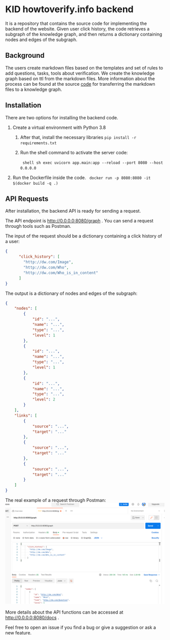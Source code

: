 # KID howtoverify.info backend

It is a repository that contains the source code for implementing the backend of the website. 
Given user click history, the code retrieves a subgraph of the knowledge graph, and then returns a dictionary containing nodes and edges of the subgraph.

## Background
The users create markdown files based on the templates and set of rules to add questions, tasks, tools about verification. We create the knowledge graph based on ttl from the markdown files. 
More information about the process can be found at the source [code](https://github.com/dw-innovation/KID-knowledge) for transferring the markdown files to a knowledge graph.

## Installation
There are two options for installing the backend code.
1. Create a virtual environment with Python 3.8
   1. After that, install the necessary libraries `pip install -r requirements.txt`
   2. Run the shell command to activate the server code: 
   
      ``` shell sh exec uvicorn app.main:app --reload --port 8080 --host 0.0.0.0``` 
2. Run the Dockerfile inside the code.
   ``` docker run -p 8080:8080 -it $(docker build -q .)``` 

## API Requests
After installation, the backend API is ready for sending a request.

The API endpoint is http://0.0.0.0:8080/graph . You can send a request through tools such as Postman.

The input of the request should be a dictionary containing a click history of a user:

```json
{
      "click_history": [
        "http://dw.com/Image",
        "http://dw.com/Who",
        "http://dw.com/Who_is_in_content"
      ]
}
```


The output is a dictionary of nodes and edges of the subgraph:

```json
{
    "nodes": [
        {
            "id": "...",
            "name": "...",
            "type": "...",
            "level": 1
        },
        {
            "id": "...",
            "name": "...",
            "type": "...",
            "level": 1
        },
        {
            "id": "...",
            "name": "...",
            "type": "...",
            "level": 2
        }
    ],
    "links": [
        {
            "source": "...",
            "target": "..."
        },
        {
            "source": "...",
            "target": "..."
        },
        {
            "source": "...",
            "target": "..."
        }
    ]
}
```


The real example of a request through Postman:
![alt text](images/request_response.png)

More details about the API functions can be accessed at http://0.0.0.0:8080/docs .


Feel free to open an issue if you find a bug or give a suggestion or ask a new feature.
